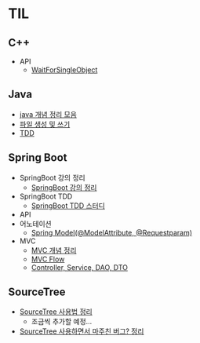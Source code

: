 # TIL
## C++
- API
  + [WaitForSingleObject](https://velog.io/@heyjeong-go/WaitForSingleObject)
  
## Java
- [java 개념 정리 모음](https://github.com/heyjeong-go/TIL/blob/main/Java/Java.md)
- [파일 생성 및 쓰기](https://github.com/heyjeong-go/TIL/blob/main/Java/FileControl_Study.md)
- [TDD](https://github.com/heyjeong-go/TIL/blob/main/Java/TDD_Test.md)

## Spring Boot
- SpringBoot 강의 정리
  + [SpringBoot 강의 정리](https://github.com/heyjeong-go/SpringBoot_Study2.git)
- SpringBoot TDD
  + [SpringBoot TDD 스터디](https://github.com/heyjeong-go/SpringBoot_TDD_Study.git)
- API
- 어노테이션
  + [Spring Model(@ModelAttribute, @Requestparam)](https://velog.io/@heyjeong-go/Spring-Model-%EA%B0%9D%EC%B2%B4)
- MVC
  + [MVC 개념 정리](https://velog.io/@heyjeong-go/SpringBoot-MVC)
  + [MVC Flow](https://velog.io/@heyjeong-go/SpringBoot-MVC-Flow)
  + [Controller, Service, DAO, DTO](https://velog.io/@heyjeong-go/Controller-Service-DAO-DTO)

## SourceTree
- [SourceTree 사용법 정리](https://github.com/heyjeong-go/TIL/blob/main/SourceTree/SourceTree.md)
  + 조금씩 추가할 예정...
- [SourceTree 사용하면서 마주친 버그? 정리](https://github.com/heyjeong-go/TIL/blob/main/SourceTree/SourceTree_ErrorCollection.md)
